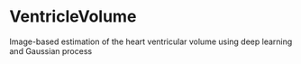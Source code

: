 # VentricleVolume
Image-based estimation of the heart ventricular volume using deep learning and Gaussian process
